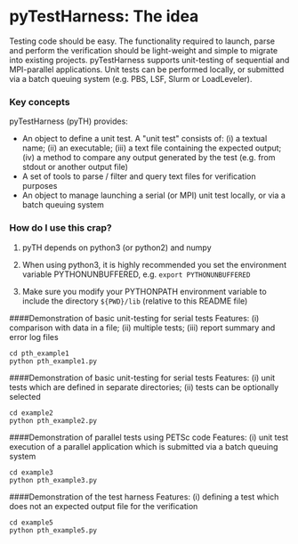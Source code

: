 # pyTestHarness: The idea #

Testing code should be easy. The functionality required to launch, parse and perform the verification should be light-weight and simple to migrate into existing projects. pyTestHarness supports unit-testing of sequential and MPI-parallel applications. Unit tests can be performed locally, or submitted via a batch queuing system (e.g. PBS, LSF, Slurm or LoadLeveler).

### Key concepts ###

pyTestHarness (pyTH) provides:

* An object to define a unit test. A "unit test" consists of: (i) a textual name; (ii) an executable; (iii) a text file containing the expected output; (iv) a method to compare any output generated by the test (e.g. from stdout or another output file)
* A set of tools to parse / filter and query text files for verification purposes
* An object to manage launching a serial (or MPI) unit test locally, or via a batch queuing system

### How do I use this crap? ###

1. pyTH depends on python3 (or python2) and numpy

2. When using python3, it is highly recommended you set the environment variable PYTHONUNBUFFERED, e.g.
```export PYTHONUNBUFFERED```

3. Make sure you modify your PYTHONPATH environment variable to include the directory ```${PWD}/lib``` (relative to this README file)

####Demonstration of basic unit-testing for serial tests 
Features: 
(i) comparison with data in a file;
(ii) multiple tests;
(iii) report summary and error log files 
  
    cd pth_example1
    python pth_example1.py
  
####Demonstration of basic unit-testing for serial tests
Features:
(i) unit tests which are defined in separate directories;
(ii) tests can be optionally selected
  
    cd example2
    python pth_example2.py
  
####Demonstration of parallel tests using PETSc code 
Features:
(i) unit test execution of a parallel application which is submitted via a batch queuing system

  
    cd example3
    python pth_example3.py

####Demonstration of the test harness 
Features:
(i) defining a test which does not an expected output file for the verification

  
    cd example5
    python pth_example5.py